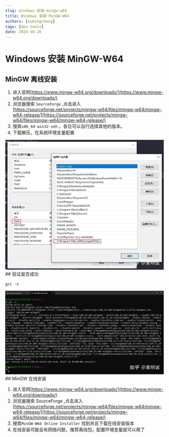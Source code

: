 ```yaml
---
slug: windows-安装-mingw-w64
title: Windows 安装 MinGW-W64
authors: [sumingcheng]
tags: [dev-tools]
date: 2024-10-26
---
```


# Windows 安装 MinGW-W64

## MinGW 离线安装

1. 进入官网[https://www.mingw-w64.org/downloads/](https://www.mingw-w64.org/downloads/)
2. 浏览器搜索 `SourceForge` ,点击进入 [https://sourceforge.net/projects/mingw-w64/files/mingw-w64/mingw-w64-release/](https://sourceforge.net/projects/mingw-w64/files/mingw-w64/mingw-w64-release/)
3. 搜索`x86_64-win32-seh` ，各位可以自行选择其他的版本。
4. 下载解压，在系统环境变量配置

![e3bb2d13d1f55e2df498094feb8e3f92](../image/e3bb2d13d1f55e2df498094feb8e3f92.jpg)## 验证是否成功

```
gcc -v
```

![2f34d2f7cd00fdfd393d836a47702bb9](../image/2f34d2f7cd00fdfd393d836a47702bb9.jpg)## MinGW 在线安装

1. 进入官网[https://www.mingw-w64.org/downloads/](https://www.mingw-w64.org/downloads/)
2. 浏览器搜索 SourceForge ,点击进入 [https://sourceforge.net/projects/mingw-w64/files/mingw-w64/mingw-w64-release/](https://sourceforge.net/projects/mingw-w64/files/mingw-w64/mingw-w64-release/)
3. 搜索`MinGW-W64 Online Installer` 找到并且下载在线安装版本
4. 在线安装可能会有网络问题，推荐离线包，配置环境变量就可以用了
